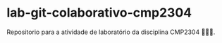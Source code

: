 # lab-git-colaborativo-cmp2304
Repositorio para a atividade de laboratório da disciplina CMP2304 🤫🤫🤫.
